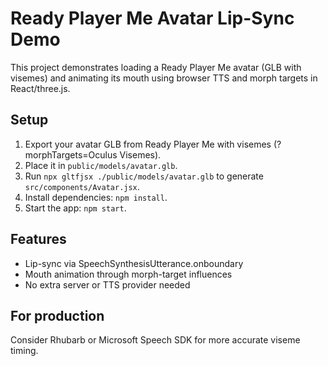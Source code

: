 # Ready Player Me Avatar Lip-Sync Demo

This project demonstrates loading a Ready Player Me avatar (GLB with visemes) and animating its mouth using browser TTS and morph targets in React/three.js.

## Setup
1. Export your avatar GLB from Ready Player Me with visemes (?morphTargets=Oculus Visemes).
2. Place it in `public/models/avatar.glb`.
3. Run `npx gltfjsx ./public/models/avatar.glb` to generate `src/components/Avatar.jsx`.
4. Install dependencies: `npm install`.
5. Start the app: `npm start`.

## Features
- Lip-sync via SpeechSynthesisUtterance.onboundary
- Mouth animation through morph-target influences
- No extra server or TTS provider needed

## For production
Consider Rhubarb or Microsoft Speech SDK for more accurate viseme timing.
